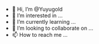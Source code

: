 - 👋 Hi, I’m @Yuyugold
- 👀 I’m interested in ...
- 🌱 I’m currently learning ...
- 💞️ I’m looking to collaborate on ...
- 📫 How to reach me ...

<!---
Yuyugold/Yuyugold is a ✨ special ✨ repository because its `README.md` (this file) appears on your GitHub profile.
You can click the Preview link to take a look at your changes.
--->
